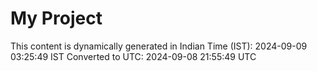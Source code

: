 # My Project

This content is dynamically generated in Indian Time (IST): 2024-09-09 03:25:49 IST
Converted to UTC: 2024-09-08 21:55:49 UTC
